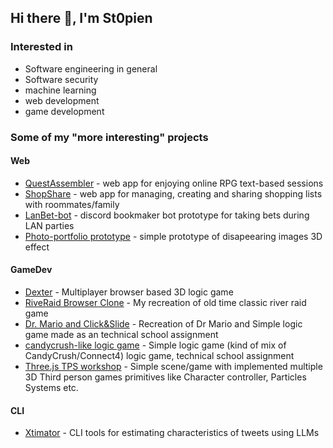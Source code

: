 ## Hi there 👋, I'm St0pien

### Interested in
- Software engineering in general
- Software security
- machine learning
- web development
- game development

### Some of my "more interesting" projects
#### Web
- [QuestAssembler](https://github.com/QuestUJ/QuestAssembler) - web app for enjoying online RPG text-based sessions
- [ShopShare](https://github.com/St0pien/shop-share) - web app for managing, creating and sharing shopping lists with roommates/family
- [LanBet-bot](https://github.com/St0pien/LanBet-bot) - discord bookmaker bot prototype for taking bets during LAN parties
- [Photo-portfolio prototype](https://github.com/St0pien/photo-portfolio-prototype) - simple prototype of disapeearing images 3D effect

#### GameDev
- [Dexter](https://github.com/St0pien/Dexter) - Multiplayer browser based 3D logic game
- [RiveRaid Browser Clone](https://github.com/St0pien/RiverRaid) - My recreation of old time classic river raid game
- [Dr. Mario and Click&Slide](https://github.com/St0pien/aplikacje-klienckie) - Recreation of Dr Mario and Simple logic game made as an technical school assignment
- [candycrush-like logic game](https://github.com/St0pien/balls-game) - Simple logic game (kind of mix of CandyCrush/Connect4) logic game, technical school assignment
- [Three.js TPS workshop](https://github.com/St0pien/FPS-stefan) - Simple scene/game with implemented multiple 3D Third person games primitives like Character controller, Particles Systems etc.

#### CLI
- [Xtimator]() - CLI tools for estimating characteristics of tweets using LLMs

<!--
**St0pien/St0pien** is a ✨ _special_ ✨ repository because its `README.md` (this file) appears on your GitHub profile.

Here are some ideas to get you started:

- 🔭 I’m currently working on ...
- 🌱 I’m currently learning ...
- 👯 I’m looking to collaborate on ...
- 🤔 I’m looking for help with ...
- 💬 Ask me about ...
- 📫 How to reach me: ...
- 😄 Pronouns: ...
- ⚡ Fun fact: ...
-->
